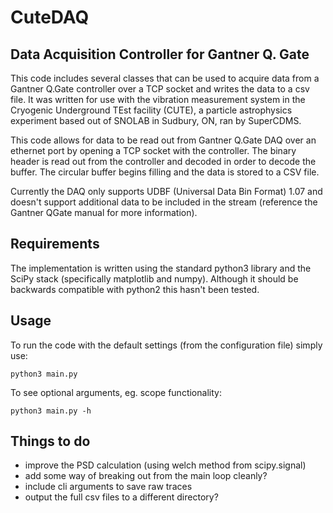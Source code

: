 # CuteDAQ 

## Data Acquisition Controller for Gantner Q. Gate

This code includes several classes that can be used to acquire data from a Gantner Q.Gate controller over a TCP socket and writes the data to a csv file. It was written for use with the vibration measurement system in the Cryogenic Underground TEst facility (CUTE), a particle astrophysics experiment based out of SNOLAB in Sudbury, ON, ran by SuperCDMS.

This code allows for data to be read out from Gantner Q.Gate DAQ over an ethernet port by opening a TCP socket with the controller.
The binary header is read out from the controller and decoded in order to decode the buffer.
The circular buffer begins filling and the data is stored to a CSV file.

Currently the DAQ only supports UDBF (Universal Data Bin Format) 1.07 and doesn't support additional data to be included in the stream (reference the Gantner QGate manual for more information).

## Requirements
The implementation is written using the standard python3 library and the SciPy stack (specifically matplotlib and numpy). 
Although it should be backwards compatible with python2 this hasn't been tested.

## Usage 

To run the code with the default settings (from the configuration file) simply use:
```
python3 main.py
```

To see optional arguments, eg. scope functionality:
```
python3 main.py -h
```

## Things to do

* improve the PSD calculation (using welch method from scipy.signal)
* add some way of breaking out from the main loop cleanly?
* include cli arguments to save raw traces
* output the full csv files to a different directory? 
